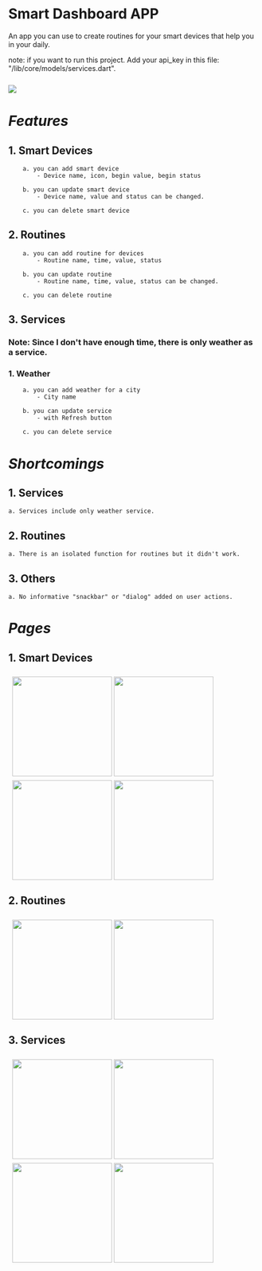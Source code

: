 # Smart Dashboard APP
An app you can use to create routines for your smart devices that help you in your daily.

note: if you want to run this project. Add your api_key in this file: "/lib/core/models/services.dart".
<br><br>
<img style="margin-top: 8px;vertical-align: middle;" src="https://github.com/MustafaOzer20/Smart-Dashboard-APP/blob/master/screenshots/api_key.png">
#

#  _Features_

## 1. Smart Devices
        a. you can add smart device
            - Device name, icon, begin value, begin status

        b. you can update smart device
            - Device name, value and status can be changed.

        c. you can delete smart device

## 2. Routines
        a. you can add routine for devices
            - Routine name, time, value, status

        b. you can update routine
            - Routine name, time, value, status can be changed.

        c. you can delete routine


## 3. Services
### Note: Since I don't have enough time, there is only weather as a service.

### 1. Weather
        a. you can add weather for a city
            - City name

        b. you can update service
            - with Refresh button

        c. you can delete service


# _Shortcomings_

## 1. Services
    a. Services include only weather service.


## 2. Routines
    a. There is an isolated function for routines but it didn't work.

## 3. Others
    a. No informative "snackbar" or "dialog" added on user actions.


# _Pages_

## 1. Smart Devices
<div class="row" style="display: flex;flex-wrap: wrap;padding: 0 4px;">
  <div class="column" style="flex: 50%;padding: 0 4px;">
    <img style="margin-top: 8px;vertical-align: middle;" src="https://github.com/MustafaOzer20/Smart-Dashboard-APP/blob/main/screenshots/devices/devices.jpeg" width=200>
    <img style="margin-top: 8px;vertical-align: middle;" src="https://github.com/MustafaOzer20/Smart-Dashboard-APP/blob/main/screenshots/devices/device_create.jpeg" width=200>
    <img style="margin-top: 8px;vertical-align: middle;" src="https://github.com/MustafaOzer20/Smart-Dashboard-APP/blob/main/screenshots/devices/devices_view.jpeg" width=200>
    <img style="margin-top: 8px;vertical-align: middle;" src="https://github.com/MustafaOzer20/Smart-Dashboard-APP/blob/main/screenshots/devices/device_detail.jpeg" width=200>
  </div>
</div>

## 2. Routines
<div class="row" style="display: flex;flex-wrap: wrap;padding: 0 4px;">
  <div class="column" style="flex: 50%;padding: 0 4px;">
    <img style="margin-top: 8px;vertical-align: middle;" src="https://github.com/MustafaOzer20/Smart-Dashboard-APP/blob/main/screenshots/routines/routine_create.jpeg" width=200>
    <img style="margin-top: 8px;vertical-align: middle;" src="https://github.com/MustafaOzer20/Smart-Dashboard-APP/blob/main/screenshots/routines/routine_view.jpeg" width=200>
  </div>
</div>

## 3. Services
<div class="row" style="display: flex;flex-wrap: wrap;padding: 0 4px;">
  <div class="column" style="flex: 50%;padding: 0 4px;">
    <img style="margin-top: 8px;vertical-align: middle;" src="https://github.com/MustafaOzer20/Smart-Dashboard-APP/blob/main/screenshots/services/services.jpeg" width=200>
    <img style="margin-top: 8px;vertical-align: middle;" src="https://github.com/MustafaOzer20/Smart-Dashboard-APP/blob/main/screenshots/services/service_create.jpeg" width=200>
    <img style="margin-top: 8px;vertical-align: middle;" src="https://github.com/MustafaOzer20/Smart-Dashboard-APP/blob/main/screenshots/services/services_view.jpeg" width=200>
    <img style="margin-top: 8px;vertical-align: middle;" src="https://github.com/MustafaOzer20/Smart-Dashboard-APP/blob/main/screenshots/services/services_detail.jpeg" width=200>
  </div>
</div>

